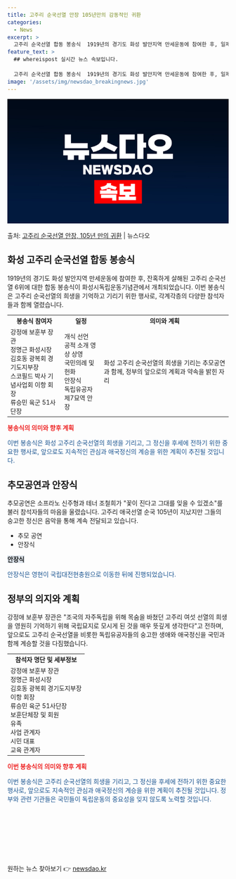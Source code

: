 ```yaml
---
title: 고주리 순국선열 안장 105년만의 감동적인 귀환
categories:
  - News
excerpt: >
  고주리 순국선열 합동 봉송식  1919년의 경기도 화성 발안지역 만세운동에 참여한 후, 일제에 의해 잔혹하게…
feature_text: >
  ## whereispost 실시간 뉴스 속보입니다.

  고주리 순국선열 합동 봉송식  1919년의 경기도 화성 발안지역 만세운동에 참여한 후, 일제에 의해 잔혹하게…
image: '/assets/img/newsdao_breakingnews.jpg'
---
```


![뉴스다오 속보](/assets/img/newsdao_breakingnews.jpg)

<p>출처: <a href="https://newsdao.kr/4153" rel="dofollow">고주리 순국선열 안장, 105년 만의 귀환</a> | 뉴스다오</p>

<h2 data-ke-size="size26">화성 고주리 순국선열 합동 봉송식</h2>
<p data-ke-size="size16">1919년의 경기도 화성 발안지역 만세운동에 참여한 후, 잔혹하게 살해된 고주리 순국선열 6위에 대한 합동 봉송식이 화성시독립운동기념관에서 개최되었습니다. 이번 봉송식은 고주리 순국선열의 희생을 기억하고 기리기 위한 행사로, 각계각층의 다양한 참석자들과 함께 열렸습니다.</p>

<table>
  <tr>
    <td style="text-align: center; height: 17px;"><b>봉송식 참여자</b></td>
    <td style="text-align: center; height: 17px;"><b>일정</b></td>
    <td style="text-align: center; height: 17px;"><b>의미와 계획</b></td>
  </tr>
  <tr>
    <td>강정애 보훈부 장관<br>정명근 화성시장<br>김호동 광복회 경기도지부장<br>스코필드 박사 기념사업회 이항 회장<br>류승민 육군 51사단장</td>
    <td>개식 선언<br>공적 소개 영상 상영<br>국민의례 및 헌화<br>안장식<br>독립유공자 제7묘역 안장</td>
    <td>화성 고주리 순국선열의 희생을 기리는 추모공연과 함께, 정부의 앞으로의 계획과 약속을 밝힌 자리</td>
  </tr>
</table>

<b><span style="color: #ee2323;">봉송식의 의미와 향후 계획</span></b>
<p><span style="color: #1a5490;">이번 봉송식은 화성 고주리 순국선열의 희생을 기리고, 그 정신을 후세에 전하기 위한 중요한 행사로, 앞으로도 지속적인 관심과 애국정신의 계승을 위한 계획이 추진될 것입니다.</span></p>

<h2 data-ke-size="size26">추모공연과 안장식</h2>
<p data-ke-size="size16">추모공연은 소프라노 신주형과 테너 조철희가 "꽃이 진다고 그대를 잊을 수 있겠소"를 불러 참석자들의 마음을 울렸습니다. 고주리 애국선열 순국 105년이 지났지만 그들의 숭고한 정신은 음악을 통해 계속 전달되고 있습니다.</p>

<ul>
  <li>추모 공연</li>
  <li>안장식</li>
</ul>

<b><span style="background-color: #21538527;">안장식</span></b>
<p><span style="color: #1a5490;">안장식은 영현이 국립대전현충원으로 이동한 뒤에 진행되었습니다.</span></p>

<h2 data-ke-size="size26">정부의 의지와 계획</h2>
<p data-ke-size="size16">강정애 보훈부 장관은 "조국의 자주독립을 위해 목숨을 바쳤던 고주리 여섯 선열의 희생을 영원히 기억하기 위해 국립묘지로 모시게 된 것을 매우 뜻깊게 생각한다"고 전하며, 앞으로도 고주리 순국선열을 비롯한 독립유공자들의 숭고한 생애와 애국정신을 국민과 함께 계승할 것을 다짐했습니다.</p>

<table>
  <tr>
    <td style="text-align: center; height: 17px;"><b>참석자 명단 및 세부정보</b></td>
  </tr>
  <tr>
    <td>강정애 보훈부 장관<br>정명근 화성시장<br>김호동 광복회 경기도지부장<br>이항 회장<br>류승민 육군 51사단장<br>보훈단체장 및 회원<br>유족<br>사업 관계자<br>시민 대표<br>교육 관계자</td>
  </tr>
</table>

<b><span style="color: #ee2323;">이번 봉송식의 의미와 향후 계획</span></b>
<p><span style="color: #1a5490;">이번 봉송식은 고주리 순국선열의 희생을 기리고, 그 정신을 후세에 전하기 위한 중요한 행사로, 앞으로도 지속적인 관심과 애국정신의 계승을 위한 계획이 추진될 것입니다. 정부와 관련 기관들은 국민들이 독립운동의 중요성을 잊지 않도록 노력할 것입니다.</span></p>

<p data-ke-size="size16">&nbsp;</p>
<p data-ke-size="size16">&nbsp;</p>
<p data-ke-size="size16">&nbsp;</p>
<p data-ke-size="size16">&nbsp;</p> 

원하는 뉴스 찾아보기 👉 <a href="https://newsdao.kr" rel="dofollow">newsdao.kr</a>


